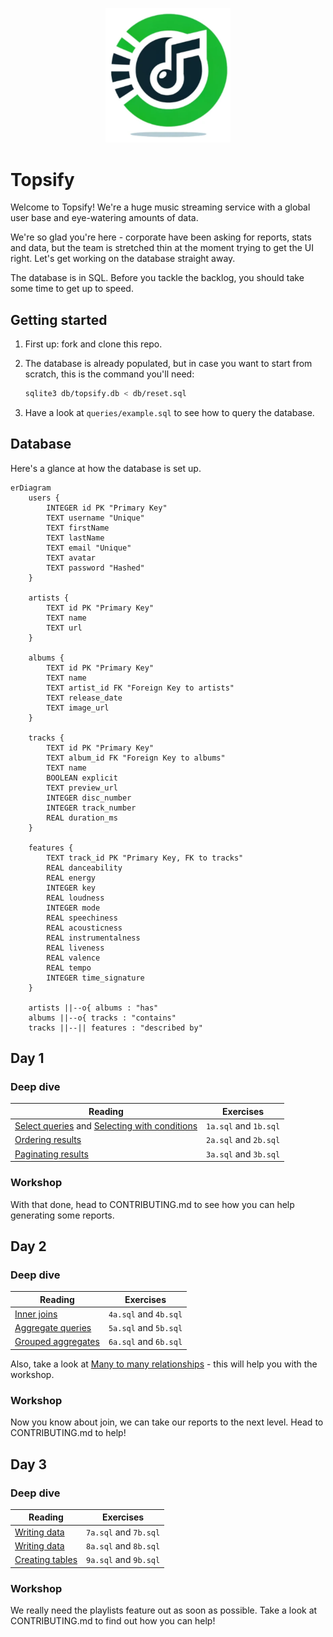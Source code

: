 <p align="center">
  <img width="200px" src="logo.png" alt="Topsify logo"/>
</p>

# Topsify

Welcome to Topsify! We're a huge music streaming service with a global user base
and eye-watering amounts of data.

We're so glad you're here - corporate have been asking for reports, stats and
data, but the team is stretched thin at the moment trying to get the UI right.
Let's get working on the database straight away.

The database is in SQL. Before you tackle the backlog, you should take some time
to get up to speed.

## Getting started

1. First up: fork and clone this repo.

1. The database is already populated, but in case you want to start from
   scratch, this is the command you'll need:

   ```bash
   sqlite3 db/topsify.db < db/reset.sql
   ```

1. Have a look at `queries/example.sql` to see how to query the database.

## Database

Here's a glance at how the database is set up.

```mermaid
erDiagram
    users {
        INTEGER id PK "Primary Key"
        TEXT username "Unique"
        TEXT firstName
        TEXT lastName
        TEXT email "Unique"
        TEXT avatar
        TEXT password "Hashed"
    }

    artists {
        TEXT id PK "Primary Key"
        TEXT name
        TEXT url
    }

    albums {
        TEXT id PK "Primary Key"
        TEXT name
        TEXT artist_id FK "Foreign Key to artists"
        TEXT release_date
        TEXT image_url
    }

    tracks {
        TEXT id PK "Primary Key"
        TEXT album_id FK "Foreign Key to albums"
        TEXT name
        BOOLEAN explicit
        TEXT preview_url
        INTEGER disc_number
        INTEGER track_number
        REAL duration_ms
    }

    features {
        TEXT track_id PK "Primary Key, FK to tracks"
        REAL danceability
        REAL energy
        INTEGER key
        REAL loudness
        INTEGER mode
        REAL speechiness
        REAL acousticness
        REAL instrumentalness
        REAL liveness
        REAL valence
        REAL tempo
        INTEGER time_signature
    }

    artists ||--o{ albums : "has"
    albums ||--o{ tracks : "contains"
    tracks ||--|| features : "described by"
```

## Day 1

### Deep dive

| Reading                                                                                                                                                                   | Exercises             |
| ------------------------------------------------------------------------------------------------------------------------------------------------------------------------- | --------------------- |
| [Select queries](https://tech-docs.corndel.com/sql/select-queries.html) and [Selecting with conditions](https://tech-docs.corndel.com/sql/selecting-with-conditions.html) | `1a.sql` and `1b.sql` |
| [Ordering results](https://tech-docs.corndel.com/sql/ordering-results.html)                                                                                               | `2a.sql` and `2b.sql` |
| [Paginating results](https://tech-docs.corndel.com/sql/limit-offset.html)                                                                                                 | `3a.sql` and `3b.sql` |

### Workshop

With that done, head to CONTRIBUTING.md to see how you can help generating some
reports.

## Day 2

### Deep dive

| Reading                                                                         | Exercises             |
| ------------------------------------------------------------------------------- | --------------------- |
| [Inner joins](https://tech-docs.corndel.com/sql/inner-joins.html)               | `4a.sql` and `4b.sql` |
| [Aggregate queries](https://tech-docs.corndel.com/sql/aggregate-queries.html)   | `5a.sql` and `5b.sql` |
| [Grouped aggregates](https://tech-docs.corndel.com/sql/grouped-aggregates.html) | `6a.sql` and `6b.sql` |

Also, take a look at
[Many to many relationships](https://tech-docs.corndel.com/sql/many-to-many.html) -
this will help you with the workshop.

### Workshop

Now you know about join, we can take our reports to the next level. Head to
CONTRIBUTING.md to help!

## Day 3

### Deep dive

| Reading                                                                   | Exercises             |
| ------------------------------------------------------------------------- | --------------------- |
| [Writing data](https://tech-docs.corndel.com/sql/writing-data.html)       | `7a.sql` and `7b.sql` |
| [Writing data](https://tech-docs.corndel.com/sql/writing-data.html)       | `8a.sql` and `8b.sql` |
| [Creating tables](https://tech-docs.corndel.com/sql/creating-tables.html) | `9a.sql` and `9b.sql` |

### Workshop

We really need the playlists feature out as soon as possible. Take a look at
CONTRIBUTING.md to find out how you can help!
